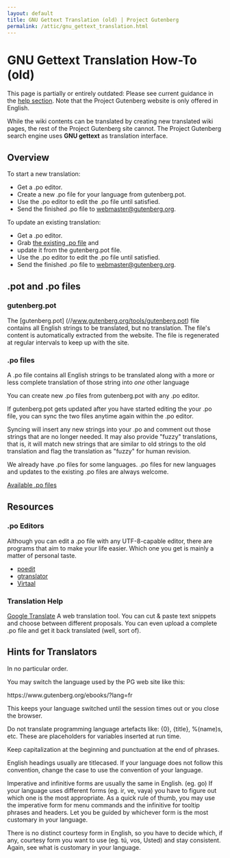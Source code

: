 ```yaml
---
layout: default
title: GNU Gettext Translation (old) | Project Gutenberg
permalink: /attic/gnu_gettext_translation.html
---
```


GNU Gettext Translation How-To (old)
====================================

This page is partially or entirely outdated: Please see current guidance in the [help section](/help/). Note that the Project Gutenberg website is only offered in English.

While the wiki contents can be translated by creating new translated wiki pages, the rest of the Project Gutenberg site cannot. The Project Gutenberg search engine uses **GNU gettext** as translation interface. 

## Overview
To start a new translation:
- Get a .po editor.
- Create a new .po file for your language from gutenberg.pot.
- Use the .po editor to edit the .po file until satisfied.
- Send the finished .po file to webmaster@gutenberg.org.

To update an existing translation:
- Get a .po editor.
- Grab [the existing .po file](https://www.gutenberg.org/tools/) and
- update it from the gutenberg.pot file.
- Use the .po editor to edit the .po file until satisfied.
- Send the finished .po file to webmaster@gutenberg.org.

## .pot and .po files

### gutenberg.pot
The [gutenberg.pot] (//www.gutenberg.org/tools/gutenberg.pot) file contains all English strings to be translated, but no translation. The file's content is automatically extracted from the website. The file is regenerated at regular intervals to keep up with the site. 

### .po files
A .po file contains all English strings to be translated along with a more or less complete translation of those string into *one* other language

You can create new .po files from gutenberg.pot with any .po editor.

If gutenberg.pot gets updated after you have started editing the your .po file, you can sync the two files anytime again within the .po editor.

Syncing will insert any new strings into your .po and comment out those strings that are no longer needed. It may also provide "fuzzy" translations, that is, it will match new strings that are similar to old strings to the old translation and flag the translation as "fuzzy" for human revision.

We already have .po files for some languages. .po files for new languages and updates to the existing .po files are always welcome. 

[Available .po files](//www.gutenberg.org/tools/)

## Resources

### .po Editors

Although you can edit a .po file with any UTF-8-capable editor, there are programs that aim to make your life easier. Which one you get is mainly a matter of personal taste. 

- [poedit](https://www.poedit.net/)
- [gtranslator](https://projects.gnome.org/gtranslator/)
- [Virtaal](http://translate.sourceforge.net/wiki/virtaal/index)

### Translation Help
[Google Translate](https://translate.google.com/) A web translation tool. You can cut & paste text snippets and choose between different proposals. You can even upload a complete .po file and get it back translated (well, sort of).

## Hints for Translators
In no particular order.

You may switch the language used by the PG web site like this: 
<div>
 https://www.gutenberg.org/ebooks/?lang=fr
</div>

This keeps your language switched until the session times out or you close the browser.

Do not translate programming language artefacts like: {0}, {title}, %(name)s, etc. These are placeholders for variables inserted at run time.

Keep capitalization at the beginning and punctuation at the end of phrases. 

English headings usually are titlecased. If your language does not follow this convention, change the case to use the convention of your language.

Imperative and infinitive forms are usually the same in English. (eg. go) If your language uses different forms (eg. ir, ve, vaya) you have to figure out which one is the most appropriate. As a quick rule of thumb, you may use the imperative form for menu commands and the infinitive for tooltip phrases and headers. Let you be guided by whichever form is the most customary in your language.

There is no distinct courtesy form in English, so you have to decide which, if any, courtesy form you want to use (eg. tú, vos, Usted) and stay consistent. Again, see what is customary in your language. 
